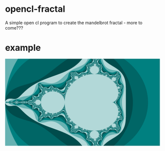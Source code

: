 # opencl-fractal
A simple open cl program to create the mandelbrot fractal - more to come???

# example
![](/test.png)
